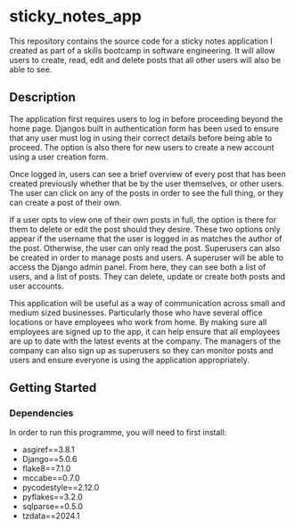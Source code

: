 # sticky_notes_app

This repository contains the source code for a sticky notes application I created as part of a skills bootcamp in software engineering. It will allow users to create, read, edit and delete posts that all other users will also be able to see.

## Description
The application first requires users to log in before proceeding beyond the home page. Djangos built in authentication form has been used to ensure that any user must log in using their correct details before being able to proceed. The option is also there for new users to create a new account using a user creation form.

Once logged in, users can see a brief overview of every post that has been created previously whether that be by the user themselves, or other users. The user can click on any of the posts in order to see the full thing, or they can create a post of their own.

If a user opts to view one of their own posts in full, the option is there for them to delete or edit the post should they desire. These two options only appear if the username that the user is logged in as matches the author of the post. Otherwise, the user can only read the post.
Superusers can also be created in order to manage posts and users. A superuser will be able to access the Django admin panel. From here, they can see both a list of users, and a list of posts. They can delete, update or create both posts and user accounts.

This application will be useful as a way of communication across small and medium sized businesses. Particularly those who have several office locations or have employees who work from home. By making sure all employees are signed up to the app, it can help ensure that all employees are up to date with the latest events at the company. The managers of the company can also sign up as superusers so they can monitor posts and users and ensure everyone is using the application appropriately.

## Getting Started
### Dependencies
In order to run this programme, you will need to first install:
* asgiref==3.8.1
* Django==5.0.6
* flake8==7.1.0
* mccabe==0.7.0
* pycodestyle==2.12.0
* pyflakes==3.2.0
* sqlparse==0.5.0
* tzdata==2024.1

